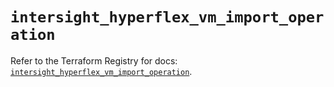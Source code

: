 # `intersight_hyperflex_vm_import_operation`

Refer to the Terraform Registry for docs: [`intersight_hyperflex_vm_import_operation`](https://registry.terraform.io/providers/ciscodevnet/intersight/1.0.71/docs/resources/hyperflex_vm_import_operation).
